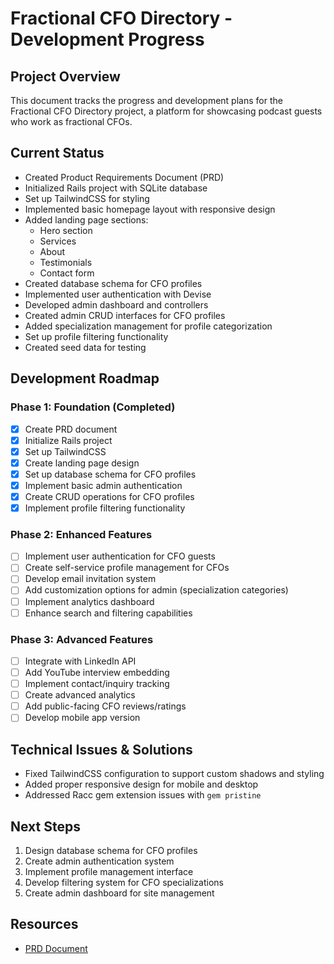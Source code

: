 # Fractional CFO Directory - Development Progress

## Project Overview
This document tracks the progress and development plans for the Fractional CFO Directory project, a platform for showcasing podcast guests who work as fractional CFOs.

## Current Status
- Created Product Requirements Document (PRD)
- Initialized Rails project with SQLite database
- Set up TailwindCSS for styling
- Implemented basic homepage layout with responsive design
- Added landing page sections:
  - Hero section
  - Services
  - About
  - Testimonials
  - Contact form
- Created database schema for CFO profiles
- Implemented user authentication with Devise
- Developed admin dashboard and controllers
- Created admin CRUD interfaces for CFO profiles
- Added specialization management for profile categorization
- Set up profile filtering functionality
- Created seed data for testing

## Development Roadmap

### Phase 1: Foundation (Completed)
- [x] Create PRD document
- [x] Initialize Rails project
- [x] Set up TailwindCSS
- [x] Create landing page design
- [x] Set up database schema for CFO profiles
- [x] Implement basic admin authentication
- [x] Create CRUD operations for CFO profiles
- [x] Implement profile filtering functionality

### Phase 2: Enhanced Features
- [ ] Implement user authentication for CFO guests
- [ ] Create self-service profile management for CFOs
- [ ] Develop email invitation system
- [ ] Add customization options for admin (specialization categories)
- [ ] Implement analytics dashboard
- [ ] Enhance search and filtering capabilities

### Phase 3: Advanced Features
- [ ] Integrate with LinkedIn API
- [ ] Add YouTube interview embedding
- [ ] Implement contact/inquiry tracking
- [ ] Create advanced analytics
- [ ] Add public-facing CFO reviews/ratings
- [ ] Develop mobile app version

## Technical Issues & Solutions
- Fixed TailwindCSS configuration to support custom shadows and styling
- Added proper responsive design for mobile and desktop
- Addressed Racc gem extension issues with `gem pristine`

## Next Steps
1. Design database schema for CFO profiles
2. Create admin authentication system
3. Implement profile management interface
4. Develop filtering system for CFO specializations
5. Create admin dashboard for site management

## Resources
- [PRD Document](/docs/podcast_directory_prd.md)